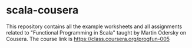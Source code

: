 # scala-cousera
This repository contains all the example worksheets and all assignments related to "Functional Programming in Scala" taught by Martin Odersky on Cousera. The course link is https://class.coursera.org/progfun-005
